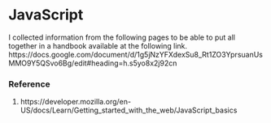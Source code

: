 <h1>JavaScript</h1>
I collected information from the following pages to be able to put all together in a handbook available at the following link.
https://docs.google.com/document/d/1g5jNzYFXdexSu8_Rt1ZO3YprsuanUsMMO9Y5QSvo6Bg/edit#heading=h.s5yo8x2j92cn

<h3>Reference</h3>
<ol>
<li>https://developer.mozilla.org/en-US/docs/Learn/Getting_started_with_the_web/JavaScript_basics </li>
</ol>
